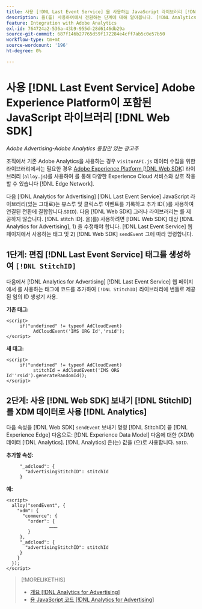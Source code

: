 ```yaml
---
title: 사용 [!DNL Last Event Service] 을 사용하는 JavaScript 라이브러리 [!DNL Web SDK]
description: 을(를) 사용하여에서 전환하는 단계에 대해 알아봅니다. [!DNL Analytics] [!DNL visitorAPI] 라이브러리 대상 [!DNL Experience Platform] [!DNL Web SDK] 라이브러리 [!DNL Analytics for Advertising] 구현.
feature: Integration with Adobe Analytics
exl-id: 764724a2-536a-43b9-955d-28d6146db29a
source-git-commit: 687f146b27765d59f172284e4cff7ab5c0e57b50
workflow-type: tm+mt
source-wordcount: '196'
ht-degree: 0%

---
```


# 사용 [!DNL Last Event Service] Adobe Experience Platform이 포함된 JavaScript 라이브러리 [!DNL Web SDK]

*Adobe Advertising-Adobe Analytics 통합만 있는 광고주*

조직에서 기존 Adobe Analytics을 사용하는 경우 `visitorAPI.js` 데이터 수집을 위한 라이브러리에서는 필요한 경우 [Adobe Experience Platform [!DNL Web SDK]](https://experienceleague.adobe.com/docs/experience-platform/edge/home.html) 라이브러리 (`alloy.js`)를 사용하여 를 통해 다양한 Experience Cloud 서비스와 상호 작용할 수 있습니다 [!DNL Edge Network].

다음 [!DNL Analytics for Advertising] [!DNL Last Event Service] JavaScript 라이브러리(있는 그대로)는 뷰스루 및 클릭스루 이벤트를 기록하고 추가 ID( )를 사용하여 연결된 전환에 결합합니다.`SDID`). 다음 [!DNL Web SDK] 그러나 라이브러리는 를 제공하지 않습니다. [!DNL stitch ID]. 을(를) 사용하려면 [!DNL Web SDK] 대상 [!DNL Analytics for Advertising], 1) 을 수정해야 합니다. [!DNL Last Event Service] 웹 페이지에서 사용하는 태그 및 2) [!DNL Web SDK] `sendEvent` 그에 따라 명령합니다.

## 1단계: 편집 [!DNL Last Event Service] 태그를 생성하여 `[!DNL StitchID]`

다음에서 [!DNL Analytics for Advertising] [!DNL Last Event Service] 웹 페이지에서 를 사용하는 태그에 코드를 추가하여 `[!DNL StitchID]` 라이브러리에 번들로 제공된 임의 ID 생성기 사용.

**기존 태그:**

```
<script>
     if("undefined" != typeof AdCloudEvent) 
          AdCloudEvent('IMS ORG Id','rsid');
</script>
```

**새 태그:**

```
<script>
     if("undefined" != typeof AdCloudEvent) 
          stitchId = AdCloudEvent('IMS ORG Id''rsid').generateRandomId();
</script>
```

## 2단계: 사용 [!DNL Web SDK] 보내기 [!DNL StitchID] 를 XDM 데이터로 사용 [!DNL Analytics]

다음 속성을 [!DNL Web SDK] `sendEvent` 보내기 명령 [!DNL StitchID] 끝 [!DNL Experience Edge] 다음으로: [!DNL Experience Data Model] 다음에 대한 (XDM) 데이터 [!DNL Analytics].<!-- The library will send the StitchID to [!DNL Experience Edge] as `[_adcloud.advertisingStitchID](https://github.com/adobe/xdm/blob/master/docs/reference/adobe/experience/adcloud/stitch.schema.md)`. --> [!DNL Analytics] 은(는) 값을 (으)로 사용합니다. `SDID`.

**추가할 속성:**

```
     "_adcloud": {
       "advertisingStitchID": stitchId
     }
```

**예:**

```
<script>
  alloy("sendEvent", {
    "xdm": {
      "commerce": {
        "order": {
                ………
        }
     },
     "_adcloud": {
       "advertisingStitchID": stitchId
     }
    }
  });
</script>
```

>[!MORELIKETHIS]
>
>* [개요 [!DNL Analytics for Advertising]](overview.md)
>* [용 JavaScript 코드 [!DNL Analytics for Advertising]](/help/integrations/analytics/javascript.md)
